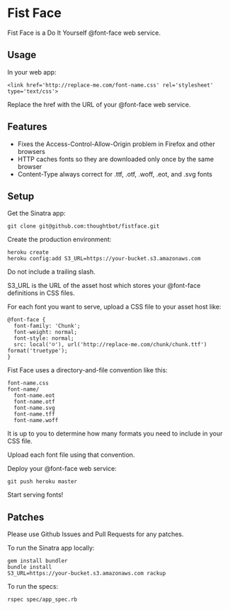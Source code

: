 Fist Face
=========

Fist Face is a Do It Yourself @font-face web service.

Usage
-----

In your web app:

    <link href='http://replace-me.com/font-name.css' rel='stylesheet' type='text/css'>

Replace the href with the URL of your @font-face web service.

Features
--------

* Fixes the Access-Control-Allow-Origin problem in Firefox and other browsers
* HTTP caches fonts so they are downloaded only once by the same browser
* Content-Type always correct for .ttf, .otf, .woff, .eot, and .svg fonts

Setup
-----

Get the Sinatra app:

    git clone git@github.com:thoughtbot/fistface.git

Create the production environment:

    heroku create
    heroku config:add S3_URL=https://your-bucket.s3.amazonaws.com

Do not include a trailing slash.

S3_URL is the URL of the asset host which stores your @font-face definitions in CSS files.

For each font you want to serve, upload a CSS file to your asset host like:

    @font-face {
      font-family: 'Chunk';
      font-weight: normal;
      font-style: normal;
      src: local('☺'), url('http://replace-me.com/chunk/chunk.ttf') format('truetype');
    }

Fist Face uses a directory-and-file convention like this:

    font-name.css
    font-name/
      font-name.eot
      font-name.otf
      font-name.svg
      font-name.tff
      font-name.woff

It is up to you to determine how many formats you need to include in your CSS file.

Upload each font file using that convention.

Deploy your @font-face web service:

    git push heroku master

Start serving fonts!

Patches
-------

Please use Github Issues and Pull Requests for any patches.

To run the Sinatra app locally:

    gem install bundler
    bundle install
    S3_URL=https://your-bucket.s3.amazonaws.com rackup

To run the specs:

    rspec spec/app_spec.rb

